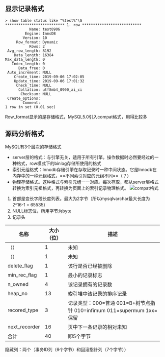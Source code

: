 ## 显示记录格式
```
> show table status like "%test%"\G
*************************** 1. row ***************************
           Name: test0906
         Engine: InnoDB
        Version: 10
     Row_format: Dynamic
           Rows: 2
 Avg_row_length: 8192
    Data_length: 16384
Max_data_length: 0
   Index_length: 0
      Data_free: 0
 Auto_increment: NULL
    Create_time: 2019-09-06 17:02:05
    Update_time: 2019-09-06 17:01:32
     Check_time: NULL
      Collation: utf8mb4_0900_ai_ci
       Checksum: NULL
 Create_options: 
        Comment: 
1 row in set (0.01 sec)
```
Row_format显示的是存储格式，MySQL5.0引入compat格式，用得比较多

## 源码分析格式
MySQL有3个层次的存储格式
- server层的格式：与引擎无关，适用于所有引擎。操作数据时必然要经过的一种格式，row模式下的binlog存储所使用的格式
- 索引元组格式：Innodb存储引擎在存取记录时一种中间状态。它是Innodb在内存中的一种元组格式，==不同索引对应的元组不同==（？）
- 物理存储格式。这种格式与索引元组一一对应。每次存取，都从server层格式转换为索引元祖格式，再转换为页面上的索引记录物理格式。
![compat格式](B9AE4C8B01B84DD580E2BEF3AC1C92DB)
1. 首部是变长字段长度列表，最大为2字节（所以mysqlvarchar最大长度为2^16-1 = 65535）
2. NULL标志位，所用字节为byte
3. 记录头

名称 | 大小（位） | 描述
---|--- | ---
（） | 1 | 未知
（） | 1 | 未知
delete_flag | 1 | 该行是否已经被删除
min_rec_flag | 1 | 最小的记录标志
n_owned | 4 | 该记录拥有的记录数
heap_no | 13 | 索引堆中该记录的排序记录
recored_type | 3 | 记录类型：000=普通 001=B+树节点指针 010=infimum 011=supermum 1xx=保留
next_recorder | 16 | 页中下一条记录的相对未知
合计 | 40 | 即5个字节

隐藏列：两个（事务ID列（6个字节）和回滚指针列（7个字节））<p>